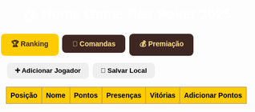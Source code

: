 <!DOCTYPE html>
<html lang="pt-BR">
<head>
<meta charset="UTF-8">
<meta name="viewport" content="width=device-width, initial-scale=1.0">
<title>Home Game Ras Poker 2025</title>
<link rel="icon" href="https://cdn-icons-png.flaticon.com/512/3141/3141129.png">
<script src="https://www.gstatic.com/firebasejs/9.23.0/firebase-app-compat.js"></script>
<script src="https://www.gstatic.com/firebasejs/9.23.0/firebase-firestore-compat.js"></script>
<script src="https://cdnjs.cloudflare.com/ajax/libs/html2canvas/1.4.1/html2canvas.min.js"></script>
<style>
/* ====== Estilo Geral ====== */
body {
  font-family: "Trebuchet MS", Arial, sans-serif;
  margin:0; padding:0;
  background: url('https://i.imgur.com/3E9xL3c.jpg') no-repeat center center fixed;
  background-size: cover;
  color:#fff;
  display:flex; flex-direction:column; height:100vh; overflow:hidden;
}
h1,h2{margin:10px 0;text-align:center;}
button{cursor:pointer; font-weight:bold; border:none; border-radius:8px; padding:8px 16px; margin:2px; transition:0.3s;}
button:hover{transform:scale(1.05); opacity:0.9;}

/* ====== Layout Abas ====== */
.tabs{display:flex; justify-content:center; margin-top:10px; gap:10px;}
.tab-btn{background:#3e2723;color:#ffe082; padding:10px 20px; flex:1; text-align:center; font-size:14px;}
.tab-btn.active{background:#ffcc00;color:#3e2723;}
.tab-content{display:none; margin:0 auto; max-width:750px; flex:1; overflow-y:auto; padding:10px; transition:opacity 0.3s;}
.tab-content.active{display:block; opacity:1;}

/* ====== Ranking ====== */
.ranking{background:rgba(93,64,55,0.9); padding:15px; border-radius:15px; border:2px solid #ffcc00; box-shadow:0 4px 10px rgba(0,0,0,0.5);}
.ranking table{width:100%; border-collapse:collapse; font-size:14px;}
.ranking th, .ranking td{padding:8px; text-align:center; border:1px solid #a1887f; color:#000; word-break:break-word;}
.ranking th{background:#ffcc00; color:#000;}
.pos1_8 td{background:#81d4fa; color:#000;}
.pos9_17 td{background:#ff8a80; color:#000;}
td[contenteditable="true"]{background:rgba(255,236,179,0.3); border:1px dashed #ffcc00; border-radius:5px;}
.botoes-container{display:flex; justify-content:center; flex-wrap:wrap; gap:3px;}
.btn-pontos{padding:3px 8px; color:#fff; border-radius:6px; font-size:12px; font-weight:bold; transition:0.2s;}
.btn-pontos:hover{transform:scale(1.1);}
.btn-presenca{background:#4CAF50;}
.btn-segundo{background:#2196F3;}
.btn-terceiro{background:#9C27B0;}
.btn-quarto{background:#FF9800;}
.btn-quinto{background:#795548;}
.btn-campeao{background:#FF5722;}

/* ====== Comandas ====== */
table.comandas{width:100%; border-collapse:collapse; margin-top:10px; font-size:13px;}
table.comandas th{background:#ffcc00; color:#000;}
table.comandas td, table.comandas th{border:1px solid #888; padding:6px 8px; text-align:center; word-break:break-word;}
td[contenteditable="true"]{background:#fffae5; border:1px dashed #ffcc00; border-radius:5px;}
.product-cell{font-weight:bold; color:#fff; padding:4px 6px; border-radius:4px; display:inline-block; margin:1px;}
.product-btn{padding:2px 6px; margin:1px; border-radius:4px; font-weight:bold; font-size:12px; color:#fff; border:none; cursor:pointer; transition:0.2s;}
.product-btn:hover{transform:scale(1.1);}
.status-aberta{background:#81d4fa;}
.status-fechada{background:#ff8a80;}
.produtos-vendidos span{margin:0 2px; padding:2px 4px; border-radius:3px; color:#fff; font-weight:bold; display:inline-block; font-size:12px;}

/* ====== Premiação ====== */
.premiacao{background:rgba(59,42,27,0.9); padding:20px; border-radius:20px; box-shadow:0 4px 10px rgba(0,0,0,0.5);}
.premiacao input{width:100%; padding:12px; border-radius:12px; border:2px solid #d4af37; margin-bottom:10px; text-align:center; font-size:16px;}
.premiacao button{width:100%; padding:12px; border-radius:12px; margin-bottom:6px; background:#2e7d32; color:#fff; font-size:16px; transition:0.3s;}
.premiacao button:hover{transform:scale(1.05);}
#salvarQuinto{background:#c49102;}
#desfazerQuinto{background:#a93226;}
.resultado table{width:100%; border-collapse:collapse; margin-top:10px; font-size:14px;}
.resultado th, .resultado td{border:1px solid #d4af37; padding:8px; color:#000; font-weight:600;}
#mensagem{display:none; position:fixed; top:10%; left:50%; transform:translateX(-50%); background:rgba(212,175,55,0.95); color:#000; font-weight:bold; padding:12px 20px; border-radius:12px; z-index:999; animation:fadein 0.5s;}
@keyframes fadein{0%{opacity:0;}100%{opacity:1;}}

/* ====== Scroll interno suave ====== */
.tab-content::-webkit-scrollbar{width:8px;}
.tab-content::-webkit-scrollbar-thumb{background:rgba(255,204,0,0.6); border-radius:4px;}
.tab-content::-webkit-scrollbar-track{background:rgba(0,0,0,0.2); border-radius:4px;}
</style>
</head>
<body>

<h1>🏠 Home Game Ras Poker 2025</h1>

<div class="tabs">
  <button class="tab-btn active" data-tab="rankingTab">🏆 Ranking</button>
  <button class="tab-btn" data-tab="comandasTab">🍻 Comandas</button>
  <button class="tab-btn" data-tab="premiacaoTab">💰 Premiação</button>
</div>

<!-- ====== Ranking ====== -->
<div class="tab-content active" id="rankingTab">
  <div class="ranking">
    <button onclick="adicionarJogador()">➕ Adicionar Jogador</button>
    <button onclick="salvarRanking()">💾 Salvar Local</button>
    <table id="rankingTable">
      <tr><th>Posição</th><th>Nome</th><th>Pontos</th><th>Presenças</th><th>Vitórias</th><th>Adicionar Pontos</th></tr>
    </table>
  </div>
</div>

<!-- ====== Comandas ====== -->
<div class="tab-content" id="comandasTab">
  <h2>Comandas Abertas</h2>
  <button onclick="adicionarComanda()">➕ Nova Comanda</button>
  <table id="comandaAbertasTable" class="comandas">
    <tr><th>Nome</th><th>Número</th><th>Total</th><th>Finalizar</th><th>Produtos</th><th>Vendidos</th></tr>
  </table>
  <h2>Comandas Fechadas</h2>
  <table id="comandaFechadasTable" class="comandas">
    <tr><th>Nome</th><th>Número</th><th>Total</th><th>Comprovante PNG</th></tr>
  </table>
</div>

<!-- ====== Premiação ====== -->
<div class="tab-content" id="premiacaoTab">
  <div class="premiacao">
    <div id="mensagem">Quinto salvo com sucesso!</div>
    <label>Valor total arrecadado (R$):</label>
    <input type="number" id="valorTotal" placeholder="Digite o valor total">
    <button id="calcular">Calcular Divisão</button>
    <button id="salvarQuinto" disabled>Salvar o Quinto</button>
    <button id="desfazerQuinto" disabled>Desfazer Quinto</button>
    <div id="resultado" class="resultado"></div>
  </div>
</div>

<script>
/* ====== Firebase Config Genérica ====== */
const firebaseConfig = {
  apiKey: "SUA_API_KEY",
  authDomain: "SEU_AUTH_DOMAIN",
  projectId: "SEU_PROJECT_ID",
  storageBucket: "SEU_STORAGE_BUCKET",
  messagingSenderId: "SEU_MESSAGING_SENDER_ID",
  appId: "SEU_APP_ID"
};
firebase.initializeApp(firebaseConfig);
const db = firebase.firestore();

/* ====== Abas ====== */
document.querySelectorAll(".tab-btn").forEach(btn=>{
  btn.addEventListener("click", ()=>{
    document.querySelectorAll(".tab-btn").forEach(b=>b.classList.remove("active"));
    document.querySelectorAll(".tab-content").forEach(t=>t.classList.remove("active"));
    btn.classList.add("active");
    document.getElementById(btn.dataset.tab).classList.add("active");
  });
});

/* ====== Dados ====== */
let jogadores = JSON.parse(localStorage.getItem("rankingJogadores"))||[];
let comandas = JSON.parse(localStorage.getItem("comandas"))||[];
let premiosOriginais = {};
let quintoAdicionado = false;

/* ====== Ranking ====== */
function salvarRanking(){
  localStorage.setItem("rankingJogadores", JSON.stringify(jogadores));
  syncRankingFirestore();
}
function adicionarJogador(){
  let nome=prompt("Digite o nome do novo jogador:");
  if(nome){jogadores.push({nome:nome.trim(), pontos:0, presencas:0, vitorias:0}); atualizarRanking();}
}
function atualizarRanking(){
  const table=document.getElementById("rankingTable");
  table.innerHTML='<tr><th>Posição</th><th>Nome</th><th>Pontos</th><th>Presenças</th><th>Vitórias</th><th>Adicionar Pontos</th></tr>';
  jogadores.sort((a,b)=>b.pontos-a.pontos);
  jogadores.forEach((j,i)=>{
    let row=table.insertRow();
    row.innerHTML=`
      <td>${i+1}</td>
      <td contenteditable="true" oninput="jogadores[${i}].nome=this.innerText">${j.nome}</td>
      <td contenteditable="true" oninput="jogadores[${i}].pontos=parseInt(this.innerText)||0">${j.pontos}</td>
      <td contenteditable="true" oninput="jogadores[${i}].presencas=parseInt(this.innerText)||0">${j.presencas}</td>
      <td contenteditable="true" oninput="jogadores[${i}].vitorias=parseInt(this.innerText)||0">${j.vitorias}</td>
      <td class="botoes-container">
        <button class="btn-pontos btn-presenca" onclick="addPonto(${i},10)">+ Presença</button>
        <button class="btn-pontos btn-campeao" onclick="addPonto(${i},250)">Campeão</button>
        <button class="btn-pontos btn-segundo" onclick="addPonto(${i},150)">2º</button>
        <button class="btn-pontos btn-terceiro" onclick="addPonto(${i},100)">3º</button>
        <button class="btn-pontos btn-quarto" onclick="addPonto(${i},70)">4º</button>
        <button class="btn-pontos btn-quinto" onclick="addPonto(${i},50)">5º</button>
      </td>
    `;
  });
  salvarRanking();
}
function addPonto(idx, pts){
  jogadores[idx].pontos += pts;
  if(pts===10) jogadores[idx].presencas+=1;
  atualizarRanking();
}

/* ====== Comandas ====== */
function adicionarComanda(){
  let nome=prompt("Nome do cliente:");
  let numero=prompt("Número da comanda:");
  if(nome && numero){
    comandas.push({nome,n:numero,total:0,produtos:[],vendidos:[],status:"aberta"});
    atualizarComandas();
  }
}
function atualizarComandas(){
  const abertas = document.getElementById("comandaAbertasTable");
  const fechadas = document.getElementById("comandaFechadasTable");
  abertas.innerHTML='<tr><th>Nome</th><th>Número</th><th>Total</th><th>Finalizar</th><th>Produtos</th><th>Vendidos</th></tr>';
  fechadas.innerHTML='<tr><th>Nome</th><th>Número</th><th>Total</th><th>Comprovante PNG</th></tr>';
  comandas.forEach((c,i)=>{
    if(c.status==="aberta"){
      let row = abertas.insertRow();
      row.innerHTML=`
        <td>${c.nome}</td>
        <td>${c.n}</td>
        <td>${c.total}</td>
        <td><button onclick="finalizarComanda(${i})">✅</button></td>
        <td contenteditable="true" oninput="c.produtos=this.innerText.split(',').map(x=>x.trim())">${c.produtos.join(", ")}</td>
        <td class="produtos-vendidos">${c.vendidos.map(p=>`<span>${p}</span>`).join("")}</td>
      `;
    }else{
      let row = fechadas.insertRow();
      row.innerHTML=`
        <td>${c.nome}</td>
        <td>${c.n}</td>
        <td>${c.total}</td>
        <td><button onclick="exportComandaPNG(${i})">📸</button></td>
      `;
    }
  });
  localStorage.setItem("comandas", JSON.stringify(comandas));
  syncComandasFirestore();
}
function finalizarComanda(idx){
  comandas[idx].status="fechada";
  atualizarComandas();
}
function exportComandaPNG(idx){
  html2canvas(document.body).then(canvas=>{
    let a=document.createElement("a");
    a.href=canvas.toDataURL();
    a.download=`comanda_${comandas[idx].nome}.png`;
    a.click();
  });
}

/* ====== Premiação ====== */
document.getElementById("calcular").addEventListener("click",()=>{
  let total = parseFloat(document.getElementById("valorTotal").value)||0;
  let resultado = document.getElementById("resultado");
  let divisao = {
    campeao:250,
    segundo:150,
    terceiro:100,
    quarto:70,
    quinto:50,
    sexto:40,
    setimo:30,
    oitavo:20,
    nono:10
  };
  // Corrige diluição do quinto
  let somaFixo=250+150+100+70+50; 
  let restante=total-somaFixo; 
  let div = {...divisao};
  if(restante<0) restante=0; 
  div.quinto+=restante/5;
  premiosOriginais=div;
  quintoAdicionado=false;
  document.getElementById("salvarQuinto").disabled=false;
  document.getElementById("desfazerQuinto").disabled=false;
  resultado.innerHTML=`
    <table>
      <tr><th>Posição</th><th>Valor (R$)</th></tr>
      ${Object.keys(div).map(k=>`<tr><td>${k}</td><td>${div[k].toFixed(2)}</td></tr>`).join("")}
    </table>
  `;
});
document.getElementById("salvarQuinto").addEventListener("click",()=>{
  if(quintoAdicionado) return;
  let div = {...premiosOriginais};
  div.quinto=0;
  quintoAdicionado=true;
  document.getElementById("mensagem").style.display="block";
  setTimeout(()=>document.getElementById("mensagem").style.display="none",2000);
});
document.getElementById("desfazerQuinto").addEventListener("click",()=>{
  quintoAdicionado=false;
  document.getElementById("mensagem").style.display="none";
});

/* ====== Firebase Realtime ====== */
function syncRankingFirestore(){
  db.collection("ranking").doc("principal").set({jogadores})
    .then(()=>console.log("✅ Ranking Firestore atualizado"))
    .catch(err=>console.error(err));
}
function syncComandasFirestore(){
  db.collection("comandas").doc("principal").set({comandas})
    .then(()=>console.log("✅ Comandas Firestore atualizadas"))
    .catch(err=>console.error(err));
}
/* Escuta em tempo real */
db.collection("ranking").doc("principal").onSnapshot(doc=>{
  if(doc.exists){
    jogadores=doc.data().jogadores||[];
    atualizarRanking();
  }
});
db.collection("comandas").doc("principal").onSnapshot(doc=>{
  if(doc.exists){
    comandas=doc.data().comandas||[];
    atualizarComandas();
  }
});

/* Inicializa visualizações */
atualizarRanking();
atualizarComandas();
</script>

</body>
</html>
